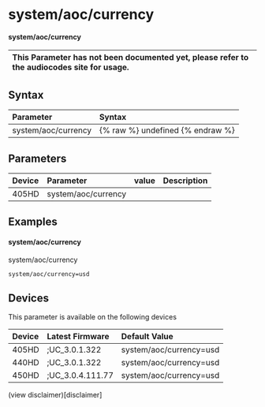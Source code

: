 ﻿---
description: system/aoc/currency
search:
    keywords: ['system','aoc','currency']
---

# system/aoc/currency

#### system/aoc/currency


| This Parameter has not been documented yet, please refer to the audiocodes site for usage.  |
| :--- |

## Syntax
| Parameter | Syntax |
| :--- | :--- |
|system/aoc/currency | {% raw %} undefined {% endraw %} |

## Parameters
|Device|Parameter|value|Description|
|:---|:---|:---|:---|
| 405HD | system/aoc/currency |  |  |

## Examples
#### system/aoc/currency

system/aoc/currency

```
system/aoc/currency=usd
```

## Devices
This parameter is available on the following devices

| Device | Latest Firmware | Default Value |
|:---|:---|:---|
| 405HD | ;UC_3.0.1.322 | system/aoc/currency=usd 
| 440HD | ;UC_3.0.1.322 | system/aoc/currency=usd 
| 450HD | ;UC_3.0.4.111.77 | system/aoc/currency=usd 

(view disclaimer)[disclaimer]
